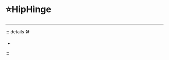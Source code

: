 # ⭐<labor>HipHinge</motor>

---

<!-- =================================================== -->
<!-- =================================================== -->
<!-- =================================================== -->
<!-- =================================================== -->
<!-- =================================================== -->
::: details 🛠

-

:::
